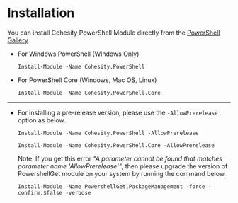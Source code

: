 # Installation

You can install Cohesity PowerShell Module directly from the [PowerShell Gallery](https://www.powershellgallery.com/items?q=cohesity).

* For Windows PowerShell (Windows Only)

  ```text
  Install-Module -Name Cohesity.PowerShell
  ```

* For PowerShell Core (Windows, Mac OS, Linux)

  ```text
  Install-Module -Name Cohesity.PowerShell.Core
  ```

---

* For installing a pre-release version, please use the `-AllowPrerelease` option as below.


  ```text
  Install-Module -Name Cohesity.PowerShell -AllowPrerelease
   ```
   
  ```text
  Install-Module -Name Cohesity.PowerShell.Core -AllowPrerelease
   ```

  Note: If you get this error _"A parameter cannot be found that matches parameter name 'AllowPrerelease'"_, then please upgrade the version of PowershellGet module on your system by running the command below.
  ```text
  Install-Module -Name PowershellGet,PackageManagement -force -confirm:$false -verbose
  ```
